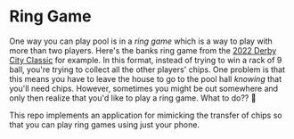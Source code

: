# Ring Game

One way you can play pool is in a _ring game_ which is a way to play with more
than two players. Here's the banks ring game from the [2022 Derby City Classic](https://www.youtube.com/watch?v=itlmp8Bajus)
for example. In this format, instead of trying to win a rack of 9 ball,
you're trying to collect all the other players' chips. One problem is that
this means you have to leave the house to go to the pool hall _knowing_ that you'll
need chips. However, sometimes you might be out somewhere and only then realize that
you'd like to play a ring game. What to do?? 🤔

This repo implements an application for mimicking the transfer of chips so that
you can play ring games using just your phone.